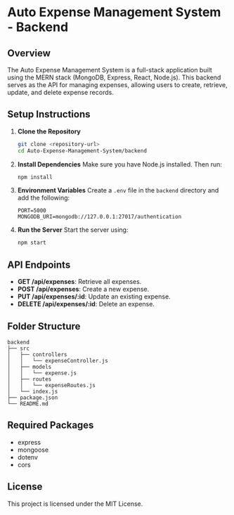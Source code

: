 # Auto Expense Management System - Backend

## Overview
The Auto Expense Management System is a full-stack application built using the MERN stack (MongoDB, Express, React, Node.js). This backend serves as the API for managing expenses, allowing users to create, retrieve, update, and delete expense records.

## Setup Instructions

1. **Clone the Repository**
   ```bash
   git clone <repository-url>
   cd Auto-Expense-Management-System/backend
   ```

2. **Install Dependencies**
   Make sure you have Node.js installed. Then run:
   ```bash
   npm install
   ```

3. **Environment Variables**
   Create a `.env` file in the `backend` directory and add the following:
   ```
   PORT=5000
   MONGODB_URI=mongodb://127.0.0.1:27017/authentication
   ```

4. **Run the Server**
   Start the server using:
   ```bash
   npm start
   ```

## API Endpoints

- **GET /api/expenses**: Retrieve all expenses.
- **POST /api/expenses**: Create a new expense.
- **PUT /api/expenses/:id**: Update an existing expense.
- **DELETE /api/expenses/:id**: Delete an expense.

## Folder Structure
```
backend
├── src
│   ├── controllers
│   │   └── expenseController.js
│   ├── models
│   │   └── expense.js
│   ├── routes
│   │   └── expenseRoutes.js
│   └── index.js
├── package.json
└── README.md
```

## Required Packages
- express
- mongoose
- dotenv
- cors

## License
This project is licensed under the MIT License.